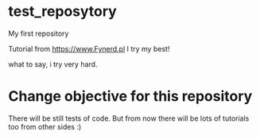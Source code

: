 # test_reposytory
My first repository

Tutorial from https://www.Fynerd.pl
I try my best!

what to say, i try very hard.

# Change objective for this repository
There will be still tests of code.
But from now there will be lots of tutorials too from other sides :)
